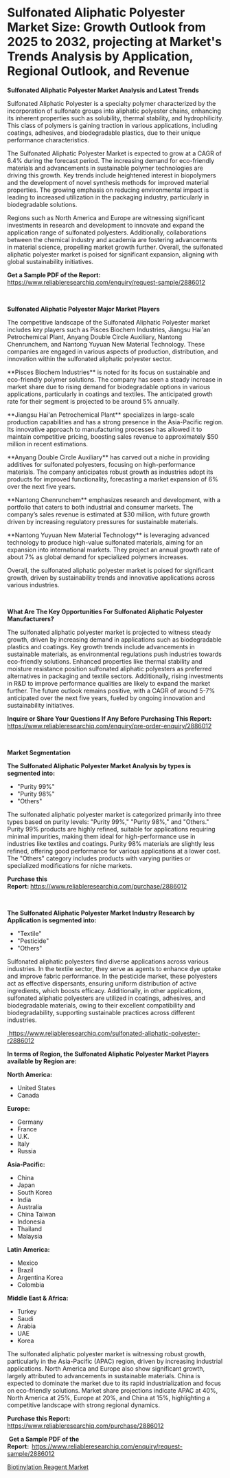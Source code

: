 <p><h1>Sulfonated Aliphatic Polyester Market Size: Growth Outlook from 2025 to 2032, projecting at Market's Trends Analysis by Application, Regional Outlook, and Revenue</h1></p><p><strong>Sulfonated Aliphatic Polyester Market Analysis and Latest Trends</strong></p>
<p><p>Sulfonated Aliphatic Polyester is a specialty polymer characterized by the incorporation of sulfonate groups into aliphatic polyester chains, enhancing its inherent properties such as solubility, thermal stability, and hydrophilicity. This class of polymers is gaining traction in various applications, including coatings, adhesives, and biodegradable plastics, due to their unique performance characteristics.</p><p>The Sulfonated Aliphatic Polyester Market is expected to grow at a CAGR of 6.4% during the forecast period. The increasing demand for eco-friendly materials and advancements in sustainable polymer technologies are driving this growth. Key trends include heightened interest in biopolymers and the development of novel synthesis methods for improved material properties. The growing emphasis on reducing environmental impact is leading to increased utilization in the packaging industry, particularly in biodegradable solutions. </p><p>Regions such as North America and Europe are witnessing significant investments in research and development to innovate and expand the application range of sulfonated polyesters. Additionally, collaborations between the chemical industry and academia are fostering advancements in material science, propelling market growth further. Overall, the sulfonated aliphatic polyester market is poised for significant expansion, aligning with global sustainability initiatives.</p></p>
<p><strong>Get a Sample PDF of the Report:&nbsp;</strong> <a href="https://www.reliableresearchiq.com/enquiry/request-sample/2886012?utm_campaign=2293&utm_medium=2&utm_source=Github&utm_content=ia&utm_term=13032025&utm_id=sulfonated-aliphatic-polyester">https://www.reliableresearchiq.com/enquiry/request-sample/2886012</a></p>
<p>&nbsp;</p>
<p><strong>Sulfonated Aliphatic Polyester Major Market Players</strong></p>
<p><p>The competitive landscape of the Sulfonated Aliphatic Polyester market includes key players such as Pisces Biochem Industries, Jiangsu Hai'an Petrochemical Plant, Anyang Double Circle Auxiliary, Nantong Chenrunchem, and Nantong Yuyuan New Material Technology. These companies are engaged in various aspects of production, distribution, and innovation within the sulfonated aliphatic polyester sector.</p><p>**Pisces Biochem Industries** is noted for its focus on sustainable and eco-friendly polymer solutions. The company has seen a steady increase in market share due to rising demand for biodegradable options in various applications, particularly in coatings and textiles. The anticipated growth rate for their segment is projected to be around 5% annually.</p><p>**Jiangsu Hai'an Petrochemical Plant** specializes in large-scale production capabilities and has a strong presence in the Asia-Pacific region. Its innovative approach to manufacturing processes has allowed it to maintain competitive pricing, boosting sales revenue to approximately $50 million in recent estimations. </p><p>**Anyang Double Circle Auxiliary** has carved out a niche in providing additives for sulfonated polyesters, focusing on high-performance materials. The company anticipates robust growth as industries adopt its products for improved functionality, forecasting a market expansion of 6% over the next five years.</p><p>**Nantong Chenrunchem** emphasizes research and development, with a portfolio that caters to both industrial and consumer markets. The company’s sales revenue is estimated at $30 million, with future growth driven by increasing regulatory pressures for sustainable materials.</p><p>**Nantong Yuyuan New Material Technology** is leveraging advanced technology to produce high-value sulfonated materials, aiming for an expansion into international markets. They project an annual growth rate of about 7% as global demand for specialized polymers increases.</p><p>Overall, the sulfonated aliphatic polyester market is poised for significant growth, driven by sustainability trends and innovative applications across various industries.</p></p>
<p>&nbsp;</p>
<p><strong>What Are The Key Opportunities For Sulfonated Aliphatic Polyester Manufacturers?</strong></p>
<p><p>The sulfonated aliphatic polyester market is projected to witness steady growth, driven by increasing demand in applications such as biodegradable plastics and coatings. Key growth trends include advancements in sustainable materials, as environmental regulations push industries towards eco-friendly solutions. Enhanced properties like thermal stability and moisture resistance position sulfonated aliphatic polyesters as preferred alternatives in packaging and textile sectors. Additionally, rising investments in R&D to improve performance qualities are likely to expand the market further. The future outlook remains positive, with a CAGR of around 5-7% anticipated over the next five years, fueled by ongoing innovation and sustainability initiatives.</p></p>
<p><strong>Inquire or Share Your Questions If Any Before Purchasing This Report:</strong> <a href="https://www.reliableresearchiq.com/enquiry/pre-order-enquiry/2886012?utm_campaign=2293&utm_medium=2&utm_source=Github&utm_content=ia&utm_term=13032025&utm_id=sulfonated-aliphatic-polyester">https://www.reliableresearchiq.com/enquiry/pre-order-enquiry/2886012</a></p>
<p>&nbsp;</p>
<p><strong>Market Segmentation</strong></p>
<p><strong>The Sulfonated Aliphatic Polyester Market Analysis by types is segmented into:</strong></p>
<p><ul><li>"Purity 99%"</li><li>"Purity 98%"</li><li>"Others"</li></ul></p>
<p><p>The sulfonated aliphatic polyester market is categorized primarily into three types based on purity levels: "Purity 99%," "Purity 98%," and "Others." Purity 99% products are highly refined, suitable for applications requiring minimal impurities, making them ideal for high-performance use in industries like textiles and coatings. Purity 98% materials are slightly less refined, offering good performance for various applications at a lower cost. The "Others" category includes products with varying purities or specialized modifications for niche markets.</p></p>
<p><strong>Purchase this Report:&nbsp;</strong><a href="https://www.reliableresearchiq.com/purchase/2886012?utm_campaign=2293&utm_medium=2&utm_source=Github&utm_content=ia&utm_term=13032025&utm_id=sulfonated-aliphatic-polyester">https://www.reliableresearchiq.com/purchase/2886012</a></p>
<p>&nbsp;</p>
<p><strong>The Sulfonated Aliphatic Polyester Market Industry Research by Application is segmented into:</strong></p>
<p><ul><li>"Textile"</li><li>"Pesticide"</li><li>"Others"</li></ul></p>
<p><p>Sulfonated aliphatic polyesters find diverse applications across various industries. In the textile sector, they serve as agents to enhance dye uptake and improve fabric performance. In the pesticide market, these polyesters act as effective dispersants, ensuring uniform distribution of active ingredients, which boosts efficacy. Additionally, in other applications, sulfonated aliphatic polyesters are utilized in coatings, adhesives, and biodegradable materials, owing to their excellent compatibility and biodegradability, supporting sustainable practices across different industries.</p></p>
<p><a href="https://www.reliableresearchiq.com/sulfonated-aliphatic-polyester-r2886012?utm_campaign=2293&utm_medium=2&utm_source=Github&utm_content=ia&utm_term=13032025&utm_id=sulfonated-aliphatic-polyester">&nbsp;https://www.reliableresearchiq.com/sulfonated-aliphatic-polyester-r2886012</a></p>
<p><strong>In terms of Region, the Sulfonated Aliphatic Polyester Market Players available by Region are:</strong></p>
<p>
    <p> <strong> North America: </strong>
        <ul>
            <li>United States</li>
            <li>Canada</li>
        </ul>
        </p> 
    <p> <strong> Europe: </strong>
        <ul>
            <li>Germany</li>
            <li>France</li>
            <li>U.K.</li>
            <li>Italy</li>
            <li>Russia</li>
        </ul>
        </p> 
    <p> <strong> Asia-Pacific: </strong>
        <ul>
            <li>China</li>
            <li>Japan</li>
            <li>South Korea</li>
            <li>India</li>
            <li>Australia</li>
            <li>China Taiwan</li>
            <li>Indonesia</li>
            <li>Thailand</li>
            <li>Malaysia</li>
        </ul>
        </p> 
    <p> <strong> Latin America: </strong>
        <ul>
            <li>Mexico</li>
            <li>Brazil</li>
            <li>Argentina Korea</li>
            <li>Colombia</li>
        </ul>
        </p> 
    <p> <strong> Middle East & Africa: </strong>
        <ul>
            <li>Turkey</li>
            <li>Saudi</li>
            <li>Arabia</li>
            <li>UAE</li>
            <li>Korea</li>
        </ul>
    </p>
    </p>
<p><p>The sulfonated aliphatic polyester market is witnessing robust growth, particularly in the Asia-Pacific (APAC) region, driven by increasing industrial applications. North America and Europe also show significant growth, largely attributed to advancements in sustainable materials. China is expected to dominate the market due to its rapid industrialization and focus on eco-friendly solutions. Market share projections indicate APAC at 40%, North America at 25%, Europe at 20%, and China at 15%, highlighting a competitive landscape with strong regional dynamics.</p></p>
<p><strong>Purchase this Report: </strong><a href="https://www.reliableresearchiq.com/purchase/2886012?utm_campaign=2293&utm_medium=2&utm_source=Github&utm_content=ia&utm_term=13032025&utm_id=sulfonated-aliphatic-polyester">https://www.reliableresearchiq.com/purchase/2886012</a></p>
<p>&nbsp;<strong>Get a Sample PDF of the Report:&nbsp;&nbsp;</strong><a href="https://www.reliableresearchiq.com/enquiry/request-sample/2886012?utm_campaign=2293&utm_medium=2&utm_source=Github&utm_content=ia&utm_term=13032025&utm_id=sulfonated-aliphatic-polyester">https://www.reliableresearchiq.com/enquiry/request-sample/2886012</a></p>
<p><strong></strong></p>
<p><p><a href="https://github.com/bensemilia864/Market-Research-Report-List-1/blob/main/biotinylation-reagent-market.md?utm_campaign=2293&utm_medium=2&utm_source=Github&utm_content=ia&utm_term=13032025&utm_id=sulfonated-aliphatic-polyester">Biotinylation Reagent Market</a></p></p>
